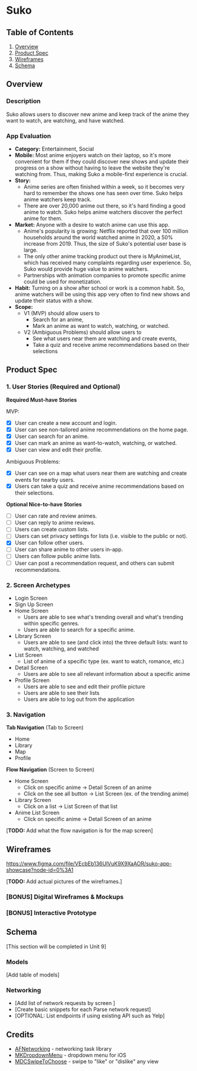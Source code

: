 # Suko

## Table of Contents
1. [Overview](#Overview)
1. [Product Spec](#Product-Spec)
1. [Wireframes](#Wireframes)
2. [Schema](#Schema)

## Overview
### Description

Suko allows users to discover new anime and keep track of the anime they want to watch, are watching, and have watched. 

### App Evaluation
- **Category:** Entertainment, Social
- **Mobile:** Most anime enjoyers watch on their laptop, so it's more convenient for them if they could discover new shows and update their progress on a show without having to leave the website they're watching from. Thus, making Suko a mobile-first experience is crucial.
- **Story:** 
    - Anime series are often finished within a week, so it becomes very hard to remember the shows one has seen over time. Suko helps anime watchers keep track.
    - There are over 20,000 anime out there, so it's hard finding a good anime to watch. Suko helps anime watchers discover the perfect anime for them.
- **Market:** Anyone with a desire to watch anime can use this app. 
    - Anime's popularity is growing: Netflix reported that over 100 million households around the world watched anime in 2020, a 50% increase from 2019. Thus, the size of Suko's potential user base is large.
    - The only other anime tracking product out there is MyAnimeList, which has received many complaints regarding user experience. So, Suko would provide huge value to anime watchers. 
    - Partnerships with animation companies to promote specific anime could be used for monetization.
- **Habit:** Turning on a show after school or work is a common habit. So, anime watchers will be using this app very often to find new shows and update their status with a show. 
- **Scope:**
    - V1 (MVP) should allow users to 
        - Search for an anime,
        - Mark an anime as want to watch, watching, or watched.
    - V2 (Ambiguous Problems) should allow users to
        - See what users near them are watching and create events,
        - Take a quiz and receive anime recommendations based on their selections

## Product Spec

### 1. User Stories (Required and Optional)

**Required Must-have Stories**

MVP:
- [x] User can create a new account and login.
- [x] User can see non-tailored anime recommendations on the home page.
- [x] User can search for an anime.
- [x] User can mark an anime as want-to-watch, watching, or watched.
- [x] User can view and edit their profile.

Ambiguous Problems:
- [x] User can see on a map what users near them are watching and create events for nearby users.
- [x] Users can take a quiz and receive anime recommendations based on their selections.

**Optional Nice-to-have Stories**
- [ ] User can rate and review animes.
- [ ] User can reply to anime reviews.
- [ ] Users can create custom lists.
- [ ] Users can set privacy settings for lists (i.e. visible to the public or not).
- [x] User can follow other users.
- [ ] User can share anime to other users in-app.
- [ ] Users can follow public anime lists.
- [ ] User can post a recommendation request, and others can submit recommendations.

### 2. Screen Archetypes

* Login Screen
* Sign Up Screen
* Home Screen
    * Users are able to see what's trending overall and what's trending within specific genres. 
    * Users are able to search for a specific anime.
* Library Screen
    * Users are able to see (and click into) the three default lists: want to watch, watching, and watched
* List Screen
    * List of anime of a specific type (ex. want to watch, romance, etc.)
* Detail Screen
    * Users are able to see all relevant information about a specific anime
* Profile Screen
    * Users are able to see and edit their profile picture
    * Users are able to see their lists
    * Users are able to log out from the application

### 3. Navigation 

**Tab Navigation** (Tab to Screen)

* Home
* Library
* Map
* Profile

**Flow Navigation** (Screen to Screen)

* Home Screen
   * Click on specific anime ->  Detail Screen of an anime
   * Click on the see all button -> List Screen (ex. of the trending anime)
* Library Screen
   * Click on a list -> List Screen of that list
* Anime List Screen
    * Click on specific anime ->  Detail Screen of an anime

[**TODO:** Add what the flow navigation is for the map screen]

## Wireframes 
https://www.figma.com/file/VEcbEb136UlVuK9X9XaAOR/suko-app-showcase?node-id=0%3A1

[**TODO:** Add actual pictures of the wireframes.]

### [BONUS] Digital Wireframes & Mockups

### [BONUS] Interactive Prototype

## Schema 
[This section will be completed in Unit 9]
### Models
[Add table of models]
### Networking
- [Add list of network requests by screen ]
- [Create basic snippets for each Parse network request]
- [OPTIONAL: List endpoints if using existing API such as Yelp]

## Credits
- [AFNetworking](https://github.com/AFNetworking/AFNetworking) - networking task library
- [MKDropdownMenu](https://github.com/maxkonovalov/MKDropdownMenu) - dropdown menu for iOS
- [MDCSwipeToChoose](https://github.com/modocache/MDCSwipeToChoose) - swipe to "like" or "dislike" any view
